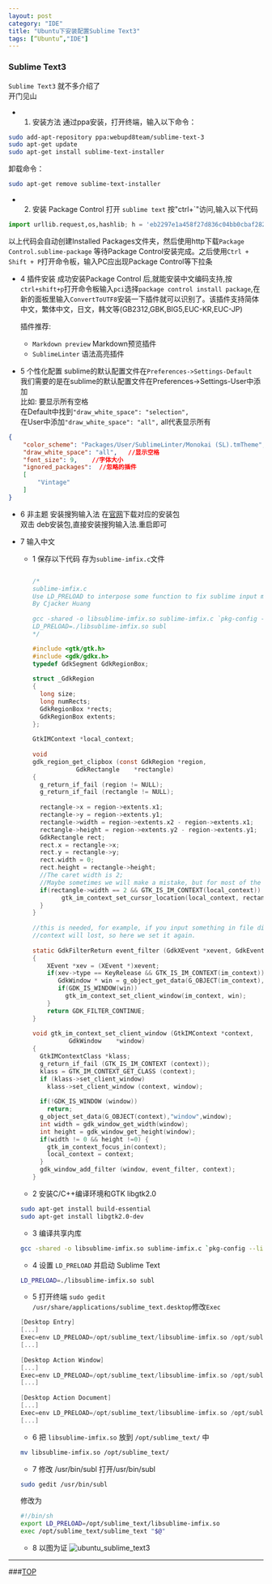 ```yaml
---
layout: post
category: "IDE"
title: "Ubuntu下安装配置Sublime Text3"
tags: [“Ubuntu”,"IDE"]
---
```


<a name="top"></a>
### Sublime Text3

`Sublime Text3` 就不多介绍了  
开门见山  

* 1. 安装方法
通过ppa安装，打开终端，输入以下命令：

```bash
sudo add-apt-repository ppa:webupd8team/sublime-text-3
sudo apt-get update
sudo apt-get install sublime-text-installer
```

卸载命令：

```bash
sudo apt-get remove sublime-text-installer
```

* 2. 安装 Package Control 
打开 `sublime text` 按"ctrl+`"访问,输入以下代码

```python
import urllib.request,os,hashlib; h = 'eb2297e1a458f27d836c04bb0cbaf282' + 'd0e7a3098092775ccb37ca9d6b2e4b7d'; pf = 'Package Control.sublime-package'; ipp = sublime.installed_packages_path(); urllib.request.install_opener( urllib.request.build_opener( urllib.request.ProxyHandler()) ); by = urllib.request.urlopen( 'http://packagecontrol.io/' + pf.replace(' ', '%20')).read(); dh = hashlib.sha256(by).hexdigest(); print('Error validating download (got %s instead of %s), please try manual install' % (dh, h)) if dh != h else open(os.path.join( ipp, pf), 'wb' ).write(by)  
```

以上代码会自动创建Installed Packages文件夹，然后使用http下载`Package Control.sublime-package` 等待Package Control安装完成。之后使用`Ctrl + Shift + P`打开命令板，输入PC应出现Package Control等下拉条

* 4 插件安装
成功安装Package Control 后,就能安装中文编码支持,按`ctrl+shift+p`打开命令板输入`pci`选择`package control install package`,在新的面板里输入`ConvertToUTF8`安装一下插件就可以识别了。该插件支持简体中文，繁体中文，日文，韩文等(GB2312,GBK,BIG5,EUC-KR,EUC-JP)

    插件推荐:   
    * `Markdown preview` Markdown预览插件
    * `SublimeLinter` 语法高亮插件

* 5 个性化配置
sublime的默认配置文件在`Preferences->Settings-Default`  
我们需要的是在sublime的默认配置文件在Preferences->Settings-User中添加  
比如: 要显示所有空格  
在Default中找到`"draw_white_space": "selection",`  
在User中添加`"draw_white_space": "all",` all代表显示所有  

```json
{
    "color_scheme": "Packages/User/SublimeLinter/Monokai (SL).tmTheme",  //主题
    "draw_white_space": "all",   //显示空格
    "font_size": 9,    //字体大小
    "ignored_packages":  //忽略的插件
    [
        "Vintage"
    ]
}
```

* 6 非主题 安装搜狗输入法
在[官网](http://pinyin.sogou.com/linux/?r=pinyin)下载对应的安装包  
双击 deb安装包,直接安装搜狗输入法.重启即可  

* 7 输入中文
    * 1 保存以下代码 存为`sublime-imfix.c`文件

        ```c

        /*
        sublime-imfix.c
        Use LD_PRELOAD to interpose some function to fix sublime input method support for linux.
        By Cjacker Huang
         
        gcc -shared -o libsublime-imfix.so sublime-imfix.c `pkg-config --libs --cflags gtk+-2.0` -fPIC
        LD_PRELOAD=./libsublime-imfix.so subl
        */

        #include <gtk/gtk.h>
        #include <gdk/gdkx.h>
        typedef GdkSegment GdkRegionBox;
         
        struct _GdkRegion
        {
          long size;
          long numRects;
          GdkRegionBox *rects;
          GdkRegionBox extents;
        };
         
        GtkIMContext *local_context;
         
        void
        gdk_region_get_clipbox (const GdkRegion *region,
                    GdkRectangle    *rectangle)
        {
          g_return_if_fail (region != NULL);
          g_return_if_fail (rectangle != NULL);
         
          rectangle->x = region->extents.x1;
          rectangle->y = region->extents.y1;
          rectangle->width = region->extents.x2 - region->extents.x1;
          rectangle->height = region->extents.y2 - region->extents.y1;
          GdkRectangle rect;
          rect.x = rectangle->x;
          rect.y = rectangle->y;
          rect.width = 0;
          rect.height = rectangle->height;
          //The caret width is 2;
          //Maybe sometimes we will make a mistake, but for most of the time, it should be the caret.
          if(rectangle->width == 2 && GTK_IS_IM_CONTEXT(local_context)) {
                gtk_im_context_set_cursor_location(local_context, rectangle);
          }
        }
         
        //this is needed, for example, if you input something in file dialog and return back the edit area
        //context will lost, so here we set it again.
         
        static GdkFilterReturn event_filter (GdkXEvent *xevent, GdkEvent *event, gpointer im_context)
        {
            XEvent *xev = (XEvent *)xevent;
            if(xev->type == KeyRelease && GTK_IS_IM_CONTEXT(im_context)) {
               GdkWindow * win = g_object_get_data(G_OBJECT(im_context),"window");
               if(GDK_IS_WINDOW(win))
                 gtk_im_context_set_client_window(im_context, win);
            }
            return GDK_FILTER_CONTINUE;
        }
         
        void gtk_im_context_set_client_window (GtkIMContext *context,
                  GdkWindow    *window)
        {
          GtkIMContextClass *klass;
          g_return_if_fail (GTK_IS_IM_CONTEXT (context));
          klass = GTK_IM_CONTEXT_GET_CLASS (context);
          if (klass->set_client_window)
            klass->set_client_window (context, window);
         
          if(!GDK_IS_WINDOW (window))
            return;
          g_object_set_data(G_OBJECT(context),"window",window);
          int width = gdk_window_get_width(window);
          int height = gdk_window_get_height(window);
          if(width != 0 && height !=0) {
            gtk_im_context_focus_in(context);
            local_context = context;
          }
          gdk_window_add_filter (window, event_filter, context);
        }
        ```

    * 2 安装C/C++编译环境和GTK libgtk2.0

    ```bash
    sudo apt-get install build-essential
    sudo apt-get install libgtk2.0-dev
    ```

    * 3 编译共享内库

    ```bash
    gcc -shared -o libsublime-imfix.so sublime-imfix.c `pkg-config --libs --cflags gtk+-2.0` -fPIC
    ```

    * 4 设置 `LD_PRELOAD` 并启动 Sublime Text

    ```bash
    LD_PRELOAD=./libsublime-imfix.so subl
    ```

    * 5 打开终端 `sudo gedit /usr/share/applications/sublime_text.desktop`修改`Exec`

    ```c
    [Desktop Entry]
    [...]
    Exec=env LD_PRELOAD=/opt/sublime_text/libsublime-imfix.so /opt/sublime_text/sublime_text %F
    [...]
     
    [Desktop Action Window]
    [...]
    Exec=env LD_PRELOAD=/opt/sublime_text/libsublime-imfix.so /opt/sublime_text/sublime_text -n
    [...]
     
    [Desktop Action Document]
    [...]
    Exec=env LD_PRELOAD=/opt/sublime_text/libsublime-imfix.so /opt/sublime_text/sublime_text --command new_file
    [...]
    ```

    * 6 把 `libsublime-imfix.so` 放到 `/opt/sublime_text/` 中

    ```bash
    mv libsublime-imfix.so /opt/sublime_text/
    ```

    * 7 修改 /usr/bin/subl 
    打开/usr/bin/subl 
    ```bash
    sudo gedit /usr/bin/subl
    ```

    修改为

    ```bash
    #!/bin/sh
    export LD_PRELOAD=/opt/sublime_text/libsublime-imfix.so
    exec /opt/sublime_text/sublime_text "$@"
    ```

    * 8 以图为证
    ![ubuntu_sublime_text3](http://7xifyp.com1.z0.glb.clouddn.com/ubuntu_sublime_text3.png)






- - - 

###[TOP](#top)
